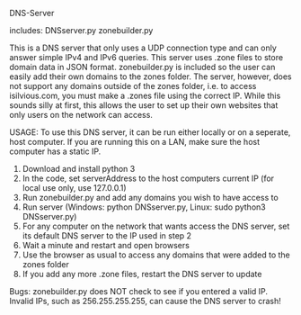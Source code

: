 DNS-Server

includes:
DNSserver.py
zonebuilder.py
	
This is a DNS server that only uses a UDP connection type and can only answer simple IPv4 and IPv6 queries. This server uses .zone files to store domain data in JSON format. zonebuilder.py is included so the user can easily add their own domains to the zones folder. The server, however, does not support any domains outside of the zones folder, i.e. to access isilvious.com, you must make a .zones file using the correct IP. While this sounds silly at first, this allows the user to set up their own websites that only users on the network can access. 

USAGE: To use this DNS server, it can be run either locally or on a seperate, host computer. If you are running this on a LAN, make sure the host computer has a static IP.
1. Download and install python 3
2. In the code, set serverAddress to the host computers current IP (for local use only, use 127.0.0.1)
3. Run zonebuilder.py and add any domains you wish to have access to
3. Run server (Windows: python DNSserver.py, Linux: sudo python3 DNSserver.py)
4. For any computer on the network that wants access the DNS server, set its default DNS server to the IP used in step 2
5. Wait a minute and restart and open browsers
6. Use the browser as usual to access any domains that were added to the zones folder
7. If you add any more .zone files, restart the DNS server to update

Bugs: zonebuilder.py does NOT check to see if you entered a valid IP. Invalid IPs, such as 256.255.255.255, can cause the DNS server to crash!